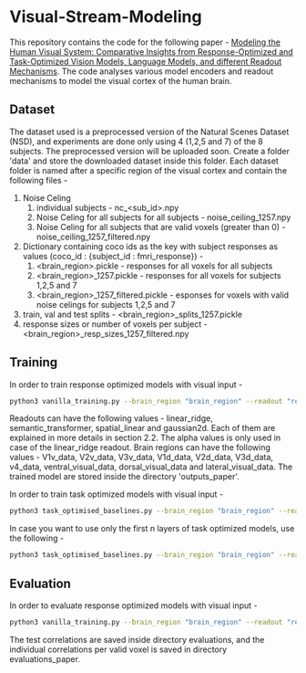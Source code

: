 # Visual-Stream-Modeling

This repository contains the code for the following paper - [Modeling the Human Visual System: Comparative Insights from Response-Optimized and Task-Optimized Vision Models, Language Models, and different Readout Mechanisms](https://arxiv.org/abs/2410.14031). The code analyses various model encoders and readout mechanisms to model the visual cortex of the human brain. 

## Dataset

The dataset used is a preprocessed version of the Natural Scenes Dataset (NSD), and experiments are done only using 4 (1,2,5 and 7) of the 8 subjects. The preprocessed version will be uploaded soon. Create a folder 'data' and store the downloaded dataset inside this folder. Each dataset folder is named after a specific region of the visual cortex and contain the following files - 

1. Noise Celing
   1. individual subjects - nc_<sub_id>.npy
   2. Noise Celing for all subjects for all subjects - noise_ceiling_1257.npy
   3. Noise Celing for all subjects that are valid voxels (greater than 0) - noise_ceiling_1257_filtered.npy
2. Dictionary containing coco ids as the key with subject responses as values (coco_id : {subject_id : fmri_response}) -
   1. <brain_region>.pickle - responses for all voxels for all subjects
   2. <brain_region>_1257.pickle - responses for all voxels for subjects 1,2,5 and 7
   3. <brain_region>_1257_filtered.pickle - esponses for voxels with valid noise celings for subjects 1,2,5 and 7
3. train, val and test splits - <brain_region>_splits_1257.pickle
4. response sizes or number of voxels per subject - <brain_region>_resp_sizes_1257_filtered.npy

## Training

In order to train response optimized models with visual input - 

```bash
python3 vanilla_training.py --brain_region "brain_region" --readout "readout" --alpha "only_for_linear_ridge_regression_readouts" --task_optimised_model "resnet50 or alexnet"
```

Readouts can have the following values - linear_ridge, semantic_transformer, spatial_linear and gaussian2d. Each of them are explained in more details in section 2.2. The alpha values is only used in case of the linear_ridge readout. Brain regions can have the following values - V1v_data, V2v_data, V3v_data, V1d_data, V2d_data, V3d_data, v4_data, ventral_visual_data, dorsal_visual_data and lateral_visual_data. The trained model are stored inside the directory 'outputs_paper'. 

In order to train task optimized models with visual input - 

```bash
python3 task_optimised_baselines.py --brain_region "brain_region" --readout "readout" --alpha "only_for_linear_ridge_regression_readouts" --task_optimised_model "resnet50 or alexnet"
```

In case you want to use only the first n layers of task optimized models, use the following - 

```bash
python3 task_optimised_baselines.py --brain_region "brain_region" --readout "readout" --alpha "only_for_linear_ridge_regression_readouts" --task_optimised_model "resnet50 or alexnet" --use_sub_layers --sub_layers n
```

## Evaluation

In order to evaluate response optimized models with visual input - 

```bash
python3 vanilla_training.py --brain_region "brain_region" --readout "readout" --alpha "only_for_linear_ridge_regression_readouts" --evaluate
```
The test correlations are saved inside directory evaluations, and the individual correlations per valid voxel is saved in directory evaluations_paper.
